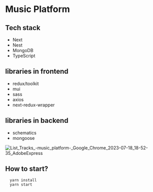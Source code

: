 # Music Platform

## Tech stack

+ Next
+ Nest
+ MongoDB
+ TypeScript

## libraries in frontend

+ redux/toolkit
+ mui
+ sass
+ axios
+ next-redux-wrapper

## libraries in backend

+ schematics
+ mongoose

![List_Tracks_-_music_platform_-_Google_Chrome_2023-07-18_18-52-35_AdobeExpress](https://github.com/GamLock-glou/musicPlatform/assets/57964501/822bf0b6-6a56-4bb8-b525-e8371f3e6665)
## How to start?

```node
  yarn install
  yarn start
```

